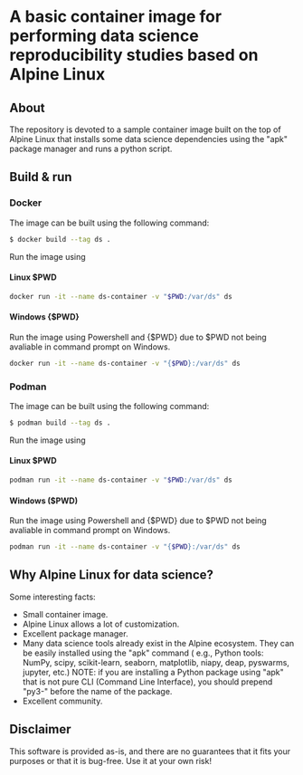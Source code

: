 # A basic container image for performing data science reproducibility studies based on Alpine Linux

## About
The repository is devoted to a sample container image built on the top of Alpine Linux that installs some data science dependencies using the "apk" package manager and runs a python script.

## Build & run

### Docker

The image can be built using the following command:

```sh
$ docker build --tag ds .
```

Run the image using 

#### Linux $PWD
```sh
docker run -it --name ds-container -v "$PWD:/var/ds" ds
```

#### Windows {$PWD}
Run the image using Powershell and {$PWD} due to $PWD not being avaliable in command prompt on Windows.
```sh
docker run -it --name ds-container -v "{$PWD}:/var/ds" ds
```

### Podman

The image can be built using the following command:

```sh
$ podman build --tag ds .
```

Run the image using 

#### Linux $PWD
```sh
podman run -it --name ds-container -v "$PWD:/var/ds" ds
```

#### Windows ($PWD)
Run the image using Powershell and {$PWD} due to $PWD not being avaliable in command prompt on Windows.
```sh
podman run -it --name ds-container -v "{$PWD}:/var/ds" ds
```

## Why Alpine Linux for data science?

Some interesting facts:
- Small container image.
- Alpine Linux allows a lot of customization.
- Excellent package manager.
- Many data science tools already exist in the Alpine ecosystem. They can be easily installed using the "apk" command ( e.g., Python tools: NumPy, scipy, scikit-learn, seaborn, matplotlib, niapy, deap, pyswarms, jupyter, etc.) NOTE: if you are installing a Python package using "apk" that is not pure CLI (Command Line Interface), you should prepend "py3-" before the name of the package.
- Excellent community.

## Disclaimer

This software is provided as-is, and there are no guarantees that it fits your purposes or that it is bug-free. Use it at your own risk!
